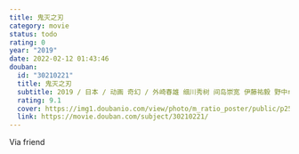 ```yaml
---
title: 鬼灭之刃
category: movie
status: todo
rating: 0
year: "2019"
date: 2022-02-12 01:43:46
douban:
  id: "30210221"
  title: 鬼灭之刃
  subtitle: 2019 / 日本 / 动画 奇幻 / 外崎春雄 细川秀树 间岛崇宽 伊藤祐毅 野中卓也 五味伸介 宫原秀二 高桥贤 / 花江夏树 鬼头明里
  rating: 9.1
  cover: https://img1.doubanio.com/view/photo/m_ratio_poster/public/p2551222097.jpg
  link: https://movie.douban.com/subject/30210221/
---
```


Via friend